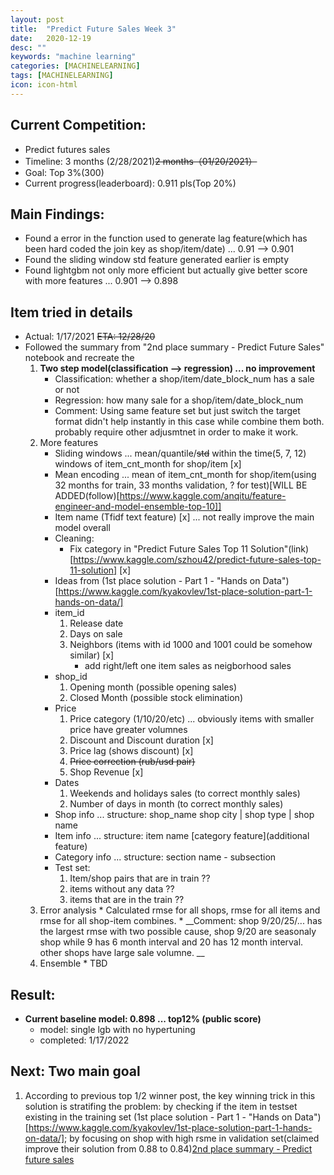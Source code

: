 ```yaml
---
layout: post
title:  "Predict Future Sales Week 3"
date:   2020-12-19
desc: ""
keywords: "machine learning"
categories: [MACHINELEARNING]
tags: [MACHINELEARNING]
icon: icon-html
---
```


## Current Competition:
* Predict futures sales
* Timeline: 3 months (2/28/2021)~~2 months（01/20/2021）~~
* Goal: Top 3%(300)
* Current progress(leaderboard): 0.911 pls(Top 20%)

## Main Findings:
* Found a error in the function used to generate lag feature(which has been hard coded the join key as shop/item/date) ... 0.91 --> 0.901 
* Found the sliding window std feature generated earlier is empty
* Found lightgbm not only more efficient but actually give better score with more features ... 0.901 --> 0.898

## Item tried in details
* Actual: 1/17/2021 ~~ETA: 12/28/20~~
* Followed the summary from "2nd place summary - Predict Future Sales" notebook and recreate the 
    1. __Two step model(classification --> regression) ... no improvement__
        * Classification: whether a shop/item/date_block_num has a sale or not
        * Regression: how many sale for a shop/item/date_block_num
        * Comment: Using same feature set but just switch the target format didn't help instantly in this case while combine them both. probably require other adjusmtnet in order to make it work.
    2. More features
        * Sliding windows ... mean/quantile/~~std~~ within the time(5, 7, 12) windows of item_cnt_month for shop/item [x]
        * Mean encoding ... mean of item_cnt_month for shop/item(using 32 months for train, 33 months validation, ? for test)[WILL BE ADDED(follow)[https://www.kaggle.com/anqitu/feature-engineer-and-model-ensemble-top-10]] 
        * Item name (Tfidf text feature) [x] ... not really improve the main model overall
        * Cleaning:
          * Fix category in "Predict Future Sales Top 11 Solution"(link)[https://www.kaggle.com/szhou42/predict-future-sales-top-11-solution] [x]
        *  Ideas from (1st place solution - Part 1 - "Hands on Data")[https://www.kaggle.com/kyakovlev/1st-place-solution-part-1-hands-on-data/]
          * item_id
            1. Release date
            2. Days on sale
            3. Neighbors (items with id 1000 and 1001 could be somehow similar) [x]
                * add right/left one item sales as neigborhood sales
          * shop_id
            1. Opening month (possible opening sales)
            2. Closed Month (possible stock elimination)
          * Price
            1. Price category (1/10/20/etc) ... obviously items with smaller price have greater volumnes
            2. Discount and Discount duration [x]
            3. Price lag (shows discount) [x]
            4. ~~Price correction (rub/usd pair)~~
            5. Shop Revenue [x]
          * Dates
            1. Weekends and holidays sales (to correct monthly sales)
            2. Number of days in month (to correct monthly sales)
          * Shop info ... structure: shop_name shop city | shop type | shop name
          * Item info ... structure: item name [category feature](additional feature)
          * Category info ... structure: section name - subsection
          * Test set:
            1. Item/shop pairs that are in train ??
            2. items without any data ??
            3. items that are in the train ??
    3. Error analysis
      * Calculated rmse for all shops, rmse for all items and rmse for all shop-item combines.
      * __Comment: shop 9/20/25/... has the largest rmse with two possible cause, shop 9/20 are seasonaly shop while 9 has 6 month interval and  20 has 12 month interval. other shops have large sale volumne. __
    4. Ensemble
      * TBD

## Result:
* __Current baseline model: 0.898 ... top12% (public score)__
    * model: single lgb with no hypertuning 
    * completed: 1/17/2022

## Next: Two main goal
1. According to previous top 1/2 winner post, the key winning trick in this solution is stratifing the problem: by checking if the item in testset existing in the training set (1st place solution - Part 1 - "Hands on Data")[https://www.kaggle.com/kyakovlev/1st-place-solution-part-1-hands-on-data/]; by focusing on shop with high rsme in validation set(claimed improve their solution from 0.88 to 0.84)[2nd place summary - Predict future sales](https://www.kaggle.com/c/competitive-data-science-predict-future-sales/discussion/190784)


